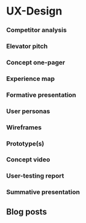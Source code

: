 # UX-Design

### Competitor analysis
### Elevator pitch
### Concept one-pager
### Experience map
### Formative presentation
### User personas
### Wireframes
### Prototype(s)
### Concept video
### User-testing report
### Summative presentation
## Blog posts
